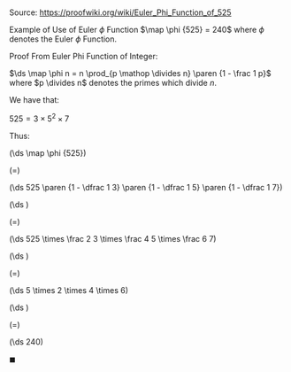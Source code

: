 # 

Source: https://proofwiki.org/wiki/Euler_Phi_Function_of_525

Example of Use of Euler $\phi$ Function
$\map \phi {525} = 240$
where $\phi$ denotes the Euler $\phi$ Function.


Proof
From Euler Phi Function of Integer:

$\ds \map \phi n = n \prod_{p \mathop \divides n} \paren {1 - \frac 1 p}$
where $p \divides n$ denotes the primes which divide $n$.

We have that:

$525 = 3 \times 5^2 \times 7$

Thus:














\(\ds \map \phi {525}\)

\(=\)







\(\ds 525 \paren {1 - \dfrac 1 3} \paren {1 - \dfrac 1 5} \paren {1 - \dfrac 1 7}\)




















\(\ds \)

\(=\)







\(\ds 525 \times \frac 2 3 \times \frac 4 5 \times \frac 6 7\)




















\(\ds \)

\(=\)







\(\ds 5 \times 2 \times 4 \times 6\)




















\(\ds \)

\(=\)







\(\ds 240\)









$\blacksquare$





